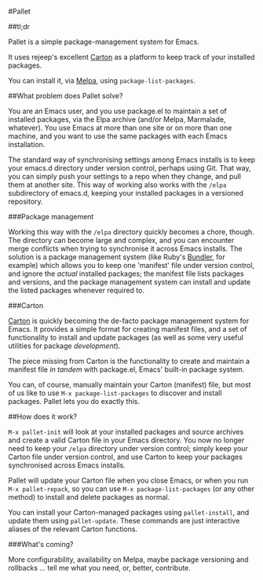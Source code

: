 #Pallet

##tl;dr

Pallet is a simple package-management system for Emacs.

It uses rejeep's excellent [Carton](https://github.com/rejeep/carton.git) as a platform to keep track of your installed packages.

You can install it, via [Melpa](http://melpa.milkbox.net), using `package-list-packages`.

##What problem does Pallet solve?

You are an Emacs user, and you use package.el to maintain a set of installed packages, via the Elpa archive (and/or Melpa, Marmalade, whatever). You use Emacs at more than one site or on more than one machine, and you want to use the same packages with each Emacs installation.

The standard way of synchronising settings among Emacs installs is to keep your emacs.d directory under version control, perhaps using Git. That way, you can simply push your settings to a repo when they change, and pull them at another site. This way of working also works with the `/elpa` subdirectory of emacs.d, keeping your installed packages in a versioned repository.

###Package management

Working this way with the `/elpa` directory quickly becomes a chore, though. The directory can become large and complex, and you can encounter merge conflicts when trying to synchronise it across Emacs installs. The solution is a package management system (like Ruby's [Bundler](http://gembundler.com), for example) which allows you to keep one 'manifest' file under version control, and ignore the *actual* installed packages; the manifest file lists packages and versions, and the package management system can install and update the listed packages whenever required to.

###Carton

[Carton](https://github.com/rejeep/carton.git) is quickly becoming the de-facto package management system for Emacs. It provides a simple format for creating manifest files, and a set of functionality to install and update packages (as well as some very useful utilities for package *development*).

The piece missing from Carton is the functionality to create and maintain a manifest file *in tandem* with package.el, Emacs' built-in package system.

You can, of course, manually maintain your Carton (manifest) file, but most of us like to use `M-x package-list-packages` to discover and install packages. Pallet lets you do exactly this.

##How does it work?

`M-x pallet-init` will look at your installed packages and source archives and create a valid Carton file in your Emacs directory. You now no longer need to keep your `/elpa` directory under version control; simply keep your Carton file under version control, and use Carton to keep your packages synchronised across Emacs installs.

Pallet will update your Carton file when you close Emacs, or when you run `M-x pallet-repack`, so you can use `M-x package-list-packages` (or any other method) to install and delete packages as normal.

You can install your Carton-managed packages using `pallet-install`, and update them using `pallet-update`. These commands are just interactive aliases of the relevant Carton functions.

###What's coming?

More configurability, availability on Melpa, maybe package versioning and rollbacks ... tell me what you need, or, better, contribute.

